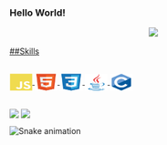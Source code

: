 ### Hello World!

<div align="center">
  <a href="https://github.com/analiviagarbin">
  <img height="180em" src="https://github-readme-stats.vercel.app/api?username=analiviagarbin&show_icons=true&theme=radical&include_all_commits=true&count_private=true"/>
  <!--<img height="180em" src="https://github-readme-stats.vercel.app/api/top-langs/?username=analiviagarbin&layout=compact&langs_count=7&theme=radical"/>-->
</div>

  ##Skills
  
  <div style="display: inline_block"><br>
  <img align="center" alt="Ana-Js" height="30" width="40" src="https://raw.githubusercontent.com/devicons/devicon/master/icons/javascript/javascript-plain.svg">
  <img align="center" alt="Ana-HTML" height="30" width="40" src="https://raw.githubusercontent.com/devicons/devicon/master/icons/html5/html5-original.svg">
  <img align="center" alt="Ana-CSS" height="30" width="40" src="https://raw.githubusercontent.com/devicons/devicon/master/icons/css3/css3-original.svg">
  <img align="center" alt="Ana-Java" height="30" width="40" src="https://raw.githubusercontent.com/devicons/devicon/master/icons/java/java-original.svg">
   <img align="center" alt="Ana-C" height="30" width="40" src="https://raw.githubusercontent.com/devicons/devicon/master/icons/c/c-original.svg">
  </div>

  ## 
  
  <a href = "mailto:analiviamgarbin@gmail.com"><img align="center" src="https://img.shields.io/badge/-Gmail-%23333?style=for-the-badge&logo=gmail&logoColor=white" target="_blank"></a>
  <a href="https://www.linkedin.com/in/ana-l%C3%ADvia-magalh%C3%A3es-garbin-70bb45215/" target="_blank"><img align="center" src="https://img.shields.io/badge/-LinkedIn-%230077B5?style=for-the-badge&logo=linkedin&logoColor=white" target="_blank"></a> 
  
  ![Snake animation](https://github.com/analiviagarbin/analiviagarbin/blob/output/github-contribution-grid-snake.svg)
